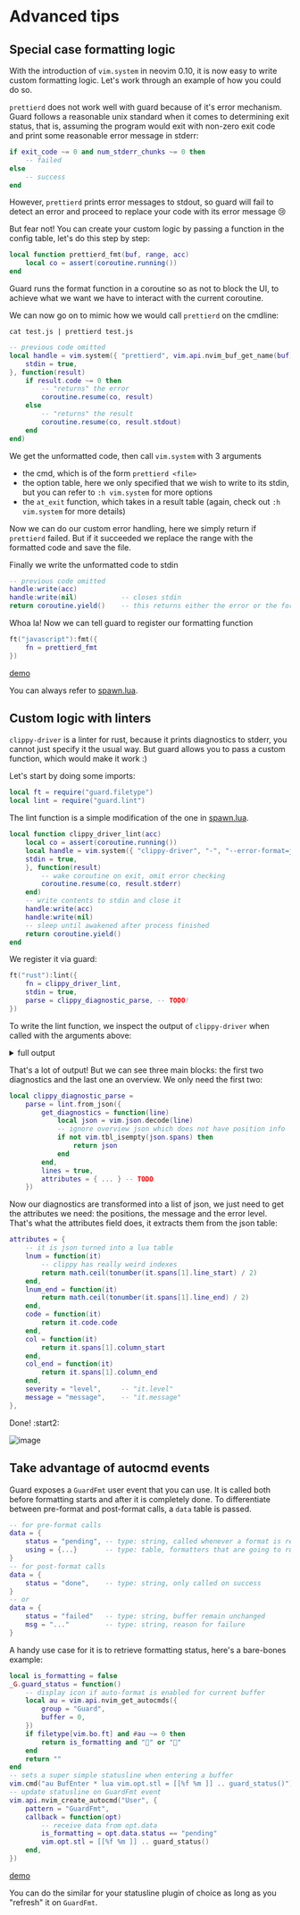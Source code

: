 # Advanced tips

## Special case formatting logic

With the introduction of `vim.system` in neovim 0.10, it is now easy to write custom formatting logic. Let's work through an example of how you could do so.

`prettierd` does not work well with guard because of it's error mechanism. Guard follows a reasonable unix standard when it comes to determining exit status, that is, assuming the program would exit with non-zero exit code and print some reasonable error message in stderr:

```lua
if exit_code ~= 0 and num_stderr_chunks ~= 0 then
    -- failed
else
    -- success
end
```

However, `prettierd` prints error messages to stdout, so guard will fail to detect an error and proceed to replace your code with its error message :cry:

But fear not! You can create your custom logic by passing a function in the config table, let's do this step by step:

```lua
local function prettierd_fmt(buf, range, acc)
    local co = assert(coroutine.running())
end
```

Guard runs the format function in a coroutine so as not to block the UI, to achieve what we want we have to interact with the current coroutine.

We can now go on to mimic how we would call `prettierd` on the cmdline:

```
cat test.js | prettierd test.js
```

```lua
-- previous code omitted
local handle = vim.system({ "prettierd", vim.api.nvim_buf_get_name(buf) }, {
	stdin = true,
}, function(result)
	if result.code ~= 0 then
		-- "returns" the error
		coroutine.resume(co, result)
	else
		-- "returns" the result
		coroutine.resume(co, result.stdout)
	end
end)
```

We get the unformatted code, then call `vim.system` with 3 arguments

- the cmd, which is of the form `prettierd <file>`
- the option table, here we only specified that we wish to write to its stdin, but you can refer to `:h vim.system` for more options
- the `at_exit` function, which takes in a result table (again, check out `:h vim.system` for more details)

Now we can do our custom error handling, here we simply return if `prettierd` failed. But if it succeeded we replace the range with the formatted code and save the file.

Finally we write the unformatted code to stdin

```lua
-- previous code omitted
handle:write(acc)
handle:write(nil)           -- closes stdin
return coroutine.yield()    -- this returns either the error or the formatted code we returned earlier
```

Whoa la! Now we can tell guard to register our formatting function

```lua
ft("javascript"):fmt({
    fn = prettierd_fmt
})
```

[demo](https://github.com/xiaoshihou514/guard.nvim/assets/108414369/56dd35d4-8bf6-445a-adfd-8786fb461021)

You can always refer to [spawn.lua](https://github.com/nvimdev/guard.nvim/blob/main/lua/guard/spawn.lua).

## Custom logic with linters

`clippy-driver` is a linter for rust, because it prints diagnostics to stderr, you cannot just specify it the usual way. But guard allows you to pass a custom function, which would make it work :)

Let's start by doing some imports:

```lua
local ft = require("guard.filetype")
local lint = require("guard.lint")
```

The lint function is a simple modification of the one in [spawn.lua](https://github.com/nvimdev/guard.nvim/blob/main/lua/guard/spawn.lua).

```lua
local function clippy_driver_lint(acc)
    local co = assert(coroutine.running())
    local handle = vim.system({ "clippy-driver", "-", "--error-format=json", "--edition=2021" }, {
    stdin = true,
    }, function(result)
        -- wake coroutine on exit, omit error checking
        coroutine.resume(co, result.stderr)
    end)
    -- write contents to stdin and close it
    handle:write(acc)
    handle:write(nil)
    -- sleep until awakened after process finished
    return coroutine.yield()
end
```

We register it via guard:

```lua
ft("rust"):lint({
    fn = clippy_driver_lint,
    stdin = true,
    parse = clippy_diagnostic_parse, -- TODO!
})
```

To write the lint function, we inspect the output of `clippy-driver` when called with the arguments above:

<details>
<summary>full output</summary>

```
❯ cat test.rs
fn main() {
    let _ = 'a' .. 'z';
}
❯ cat test.rs | clippy-driver - --error-format=json --edition=2021
{"$message_type":"diagnostic","message":"almost complete ascii range","code":{"code":"clippy::almost_complete_range","explanation":null},"level":"warning","spans":[{"file_name":"<anon>","byte_start":24,"byte_end":34,"line_start":2,"line_end":2,"column_start":13,"column_end":23,"is_primary":true,"text":[{"text":"    let _ = 'a' .. 'z';","highlight_start":13,"highlight_end":23}],"label":null,"suggested_replacement":null,"suggestion_applicability":null,"expansion":null}],"children":[{"message":"for further information visit https://rust-lang.github.io/rust-clippy/master/index.html#almost_complete_range","code":null,"level":"help","spans":[],"children":[],"rendered":null},{"message":"`#[warn(clippy::almost_complete_range)]` on by default","code":null,"level":"note","spans":[],"children":[],"rendered":null},{"message":"use an inclusive range","code":null,"level":"help","spans":[{"file_name":"<anon>","byte_start":28,"byte_end":30,"line_start":2,"line_end":2,"column_start":17,"column_end":19,"is_primary":true,"text":[{"text":"    let _ = 'a' .. 'z';","highlight_start":17,"highlight_end":19}],"label":null,"suggested_replacement":"..=","suggestion_applicability":"MaybeIncorrect","expansion":null}],"children":[],"rendered":null}],"rendered":"warning: almost complete ascii range\n --> <anon>:2:13\n  |\n2 |     let _ = 'a' .. 'z';\n  |             ^^^^--^^^^\n  |                 |\n  |                 help: use an inclusive range: `..=`\n  |\n  = help: for further information visit https://rust-lang.github.io/rust-clippy/master/index.html#almost_complete_range\n  = note: `#[warn(clippy::almost_complete_range)]` on by default\n\n"}
{"$message_type":"diagnostic","message":"this comparison involving the minimum or maximum element for this type contains a case that is always true or always false","code":{"code":"clippy::absurd_extreme_comparisons","explanation":null},"level":"error","spans":[{"file_name":"<anon>","byte_start":43,"byte_end":56,"line_start":3,"line_end":3,"column_start":8,"column_end":21,"is_primary":true,"text":[{"text":"    if 42 > i32::MAX {}","highlight_start":8,"highlight_end":21}],"label":null,"suggested_replacement":null,"suggestion_applicability":null,"expansion":null}],"children":[{"message":"because `i32::MAX` is the maximum value for this type, this comparison is always false","code":null,"level":"help","spans":[],"children":[],"rendered":null},{"message":"for further information visit https://rust-lang.github.io/rust-clippy/master/index.html#absurd_extreme_comparisons","code":null,"level":"help","spans":[],"children":[],"rendered":null},{"message":"`#[deny(clippy::absurd_extreme_comparisons)]` on by default","code":null,"level":"note","spans":[],"children":[],"rendered":null}],"rendered":"error: this comparison involving the minimum or maximum element for this type contains a case that is always true or always false\n --> <anon>:3:8\n  |\n3 |     if 42 > i32::MAX {}\n  |        ^^^^^^^^^^^^^\n  |\n  = help: because `i32::MAX` is the maximum value for this type, this comparison is always false\n  = help: for further information visit https://rust-lang.github.io/rust-clippy/master/index.html#absurd_extreme_comparisons\n  = note: `#[deny(clippy::absurd_extreme_comparisons)]` on by default\n\n"}
{"$message_type":"diagnostic","message":"aborting due to 1 previous error; 1 warning emitted","code":null,"level":"error","spans":[],"children":[],"rendered":"error: aborting due to 1 previous error; 1 warning emitted\n\n"}
```

</details>

That's a lot of output! But we can see three main blocks: the first two diagnostics and the last one an overview. We only need the first two:

```lua
local clippy_diagnostic_parse =
	parse = lint.from_json({
		get_diagnostics = function(line)
			local json = vim.json.decode(line)
            -- ignore overview json which does not have position info
			if not vim.tbl_isempty(json.spans) then
				return json
			end
		end,
        lines = true,
		attributes = { ... } -- TODO
    })
```

Now our diagnostics are transformed into a list of json, we just need to get the attributes we need: the positions, the message and the error level. That's what the attributes field does, it extracts them from the json table:

```lua
attributes = {
    -- it is json turned into a lua table
    lnum = function(it)
        -- clippy has really weird indexes
        return math.ceil(tonumber(it.spans[1].line_start) / 2)
    end,
    lnum_end = function(it)
        return math.ceil(tonumber(it.spans[1].line_end) / 2)
    end,
    code = function(it)
        return it.code.code
    end,
    col = function(it)
        return it.spans[1].column_start
    end,
    col_end = function(it)
        return it.spans[1].column_end
    end,
    severity = "level",     -- "it.level"
    message = "message",    -- "it.message"
},
```

Done! :start2:

![image](https://github.com/xiaoshihou514/guard.nvim/assets/108414369/f9137b5a-ae69-494f-9f5b-b6044ae63c86)

## Take advantage of autocmd events

Guard exposes a `GuardFmt` user event that you can use. It is called both before formatting starts and after it is completely done. To differentiate between pre-format and post-format calls, a `data` table is passed.

```lua
-- for pre-format calls
data = {
    status = "pending", -- type: string, called whenever a format is requested
    using = {...}       -- type: table, formatters that are going to run
}
-- for post-format calls
data = {
    status = "done",    -- type: string, only called on success
}
-- or
data = {
    status = "failed"   -- type: string, buffer remain unchanged
    msg = "..."         -- type: string, reason for failure
}
```

A handy use case for it is to retrieve formatting status, here's a bare-bones example:

```lua
local is_formatting = false
_G.guard_status = function()
    -- display icon if auto-format is enabled for current buffer
    local au = vim.api.nvim_get_autocmds({
        group = "Guard",
        buffer = 0,
    })
    if filetype[vim.bo.ft] and #au ~= 0 then
        return is_formatting and "" or ""
    end
    return ""
end
-- sets a super simple statusline when entering a buffer
vim.cmd("au BufEnter * lua vim.opt.stl = [[%f %m ]] .. guard_status()")
-- update statusline on GuardFmt event
vim.api.nvim_create_autocmd("User", {
    pattern = "GuardFmt",
    callback = function(opt)
        -- receive data from opt.data
        is_formatting = opt.data.status == "pending"
        vim.opt.stl = [[%f %m ]] .. guard_status()
    end,
})
```

[demo](https://github.com/xiaoshihou514/guard.nvim/assets/108414369/339ff4ff-288c-49e4-8ab1-789a6175d201)

You can do the similar for your statusline plugin of choice as long as you "refresh" it on `GuardFmt`.
